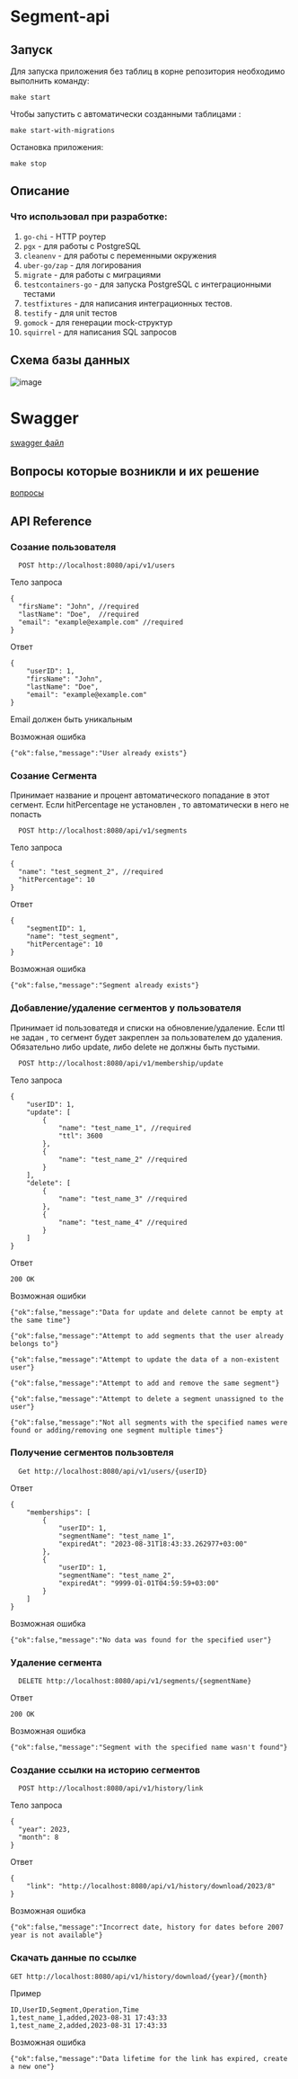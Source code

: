 # Segment-api

## Запуск

Для запуска приложения без таблиц в корне репозитория необходимо выполнить команду:
```
make start
```
Чтобы запустить с автоматически созданными таблицами :
```
make start-with-migrations
```
Остановка приложения:
```
make stop
```

## Описание

### Что использовал при разработке:
1) `go-chi` - HTTP роутер
2) `pgx` - для работы с PostgreSQL
3) `cleanenv` - для работы с переменными окружения
4) `uber-go/zap` - для логирования
5) `migrate` - для работы с миграциями
6) `testcontainers-go` - для запуска PostgreSQL с интеграционными тестами
7) `testfixtures` -  для написания интеграционных тестов.
8) `testify` - для unit тестов
9) `gomock` - для генерации mock-структур
10) `squirrel` - для написания SQL запросов

## Схема базы данных 
![image](https://github.com/VrMolodyakov/segment-api/assets/99216816/602f6a51-0c33-430d-8ac6-da87941ea482)


# Swagger
[swagger файл](docs/swagger.yaml)

## Вопросы которые возникли и их решение 
[вопросы](docs/questions)

## API Reference

### Созание пользователя

```
  POST http://localhost:8080/api/v1/users
```

Тело запроса

```
{
  "firsName": "John", //required
  "lastName": "Doe",  //required
  "email": "example@example.com" //required
}
```
Ответ
```
{
    "userID": 1,
    "firsName": "John",
    "lastName": "Doe",
    "email": "example@example.com"
}

```
Email должен быть уникальным

Возможная ошибка
```
{"ok":false,"message":"User already exists"}
```

### Созание Сегмента

Принимает название и процент автоматического попадание в этот сегмент. Если hitPercentage не установлен , то автоматически в него не попасть

```
  POST http://localhost:8080/api/v1/segments
```

Тело запроса

```
{
  "name": "test_segment_2", //required
  "hitPercentage": 10
}
```
Ответ
```
{
    "segmentID": 1,
    "name": "test_segment",
    "hitPercentage": 10
}
```
Возможная ошибка
```
{"ok":false,"message":"Segment already exists"}
```


### Добавление/удаление сегментов у пользователя

Принимает id пользоватедя и списки на обновление/удаление. Если ttl не задан , то сегмент будет закреплен за пользователем до удаления.
Обязательно либо update, либо delete не должны быть пустыми.

```
  POST http://localhost:8080/api/v1/membership/update
```

Тело запроса

```
{
    "userID": 1,
    "update": [
        {
            "name": "test_name_1", //required
            "ttl": 3600
        },
        {
            "name": "test_name_2" //required
        }
    ],
    "delete": [
        {
            "name": "test_name_3" //required
        },
        {
            "name": "test_name_4" //required
        }
    ]
}
```
Ответ
```
200 OK
```
Возможная ошибки

```
{"ok":false,"message":"Data for update and delete cannot be empty at the same time"}
```
```
{"ok":false,"message":"Attempt to add segments that the user already belongs to"}
```
```
{"ok":false,"message":"Attempt to update the data of a non-existent user"}
```
```
{"ok":false,"message":"Attempt to add and remove the same segment"}
```
```
{"ok":false,"message":"Attempt to delete a segment unassigned to the user"}
```
```
{"ok":false,"message":"Not all segments with the specified names were found or adding/removing one segment multiple times"}
```


### Получение сегментов пользовтеля

```
  Get http://localhost:8080/api/v1/users/{userID}
```

Ответ
```
{
    "memberships": [
        {
            "userID": 1,
            "segmentName": "test_name_1",
            "expiredAt": "2023-08-31T18:43:33.262977+03:00"
        },
        {
            "userID": 1,
            "segmentName": "test_name_2",
            "expiredAt": "9999-01-01T04:59:59+03:00"
        }
    ]
}
```
Возможная ошибка
```
{"ok":false,"message":"No data was found for the specified user"}
```

### Удаление сегмента

```
  DELETE http://localhost:8080/api/v1/segments/{segmentName}
```

Ответ
```
200 OK
```
Возможная ошибка
```
{"ok":false,"message":"Segment with the specified name wasn't found"}
```


### Создание ссылки на историю сегментов

```
  POST http://localhost:8080/api/v1/history/link
```
Тело запроса

```
{
  "year": 2023,
  "month": 8
}

```

Ответ
```
{
    "link": "http://localhost:8080/api/v1/history/download/2023/8"
}
```

Возможная ошибка
```
{"ok":false,"message":"Incorrect date, history for dates before 2007 year is not available"}
```

### Скачать данные по ссылке

```
GET http://localhost:8080/api/v1/history/download/{year}/{month}
```
Пример 
```
ID,UserID,Segment,Operation,Time
1,test_name_1,added,2023-08-31 17:43:33
1,test_name_2,added,2023-08-31 17:43:33

```

Возможная ошибка
```
{"ok":false,"message":"Data lifetime for the link has expired, create a new one"}
```
